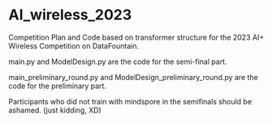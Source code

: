 # AI_wireless_2023

Competition Plan and Code based on transformer structure for the 2023 AI+ Wireless Competition on DataFountain.


main.py and ModelDesign.py are the code for the semi-final part.

main_preliminary_round.py and ModelDesign_preliminary_round.py are the code for the preliminary part.


Participants who did not train with mindspore in the semifinals should be ashamed. (just kidding, XD)
